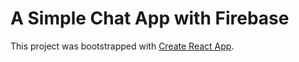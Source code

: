 # A Simple Chat App with Firebase
 
This project was bootstrapped with [Create React App](https://github.com/facebook/create-react-app).